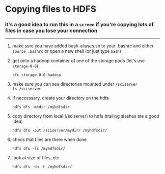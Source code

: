 # Copying files to HDFS

### it's a good idea to run this in a `screen` if you're copying lots of files in case you lose your connection

----


1. make sure you have added bash-aliases.sh to your .bashrc and either `source .bashrc` or open a new shell (or just type `bash`)


2. get onto a hadoop container of one of the storage pods (let's use `storage-0-0`)

	`kfc storage-0-0 hadoop`
    
3. make sure you can see directories mounted under `/sciserver`  
	`ls /sciserver`
	
4. if neccessary, create your directory on the hdfs

	`hdfs dfs -mkdir /myhdfsdir`
    
5. copy directory from local (/sciserver) to hdfs (trailing slashes are a good idea)

	`hdfs dfs -put /sciserver/mydir/ /myhdfsdir/`
    
6. check that files are there when done

	`hdfs dfs -ls /myhdfsdir/`

7. look at size of files, etc

	`hdfs dfs -du -h /myhdfsdir/`





